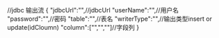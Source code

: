 //jdbc 输出流
{
  "jdbcUrl":"",//jdbcUrl
  "userName":"",//用户名
  "password":"",//密码
  "table":"",//表名
  "writerType":"",//输出类型insert or update(idCloumn)
  "column":["","",""]//字段列
}